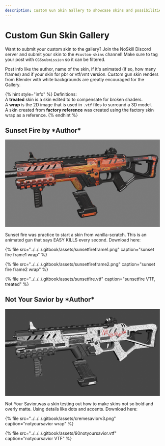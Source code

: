 ```yaml
---
description: Custom Gun Skin Gallery to showcase skins and possibilities.
---
```


# Custom Gun Skin Gallery

Want to submit your custom skin to the gallery? Join the NoSkill Discord server and submit your skin to the `#custom-skins` channel! Make sure to tag your post with `CGSsubmission` so it can be filtered.   
  
Post info like the author, name of the skin, if it's animated \(if so, how many frames\) and if your skin for pbr or vtf/vmt version. Custom gun skin renders from Blender with white backgrounds are greatly encouraged for the Gallery.

{% hint style="info" %}
Definitions:  
A **treated** skin is a skin edited to to compensate for broken shaders.  
A **wrap** is the 2D image that is used in `.vtf` files to surround a 3D model.  
A skin created from **factory reference** was created using the factory skin wrap as a reference.
{% endhint %}

## Sunset Fire by \*Author\*

![Sunset Fire, animated, 2 frames](../../../.gitbook/assets/sunsetfire.png)

Sunset fire was practice to start a skin from vanilla-scratch. This is an animated gun that says EASY KILLS every second. Download here:

{% file src="../../../.gitbook/assets/sunsetfireframe1.png" caption="sunset fire frame1 wrap" %}

{% file src="../../../.gitbook/assets/sunsetfireframe2.png" caption="sunset fire frame2 wrap" %}

{% file src="../../../.gitbook/assets/sunsetfire.vtf" caption="sunsetfire VTF, treated" %}

## Not Your Savior by \*Author\*

![Not Your Savior, static texture](../../../.gitbook/assets/unsaved.png)

Not Your Savior,was a skin testing out how to make skins not so bold and overly matte. Using details like dots and accents. Download here:

{% file src="../../../.gitbook/assets/cremesaviorv3.png" caption="notyoursavior wrap" %}

{% file src="../../../.gitbook/assets/90notyoursavior.vtf" caption="notyoursavior VTF" %}

